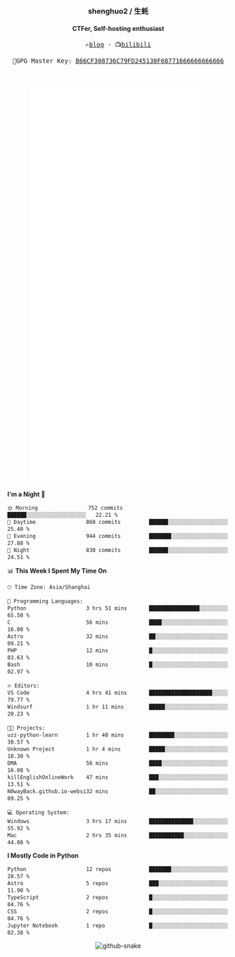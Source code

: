 <h3 align="center"> shenghuo2 / 生蚝 </h3>
<h4 align="center" >CTFer, Self-hosting enthusiast</h3>


<p align="center">
  <samp>
    ✍️<a href="https://blog.shenghuo2.top/">blog</a> -
    📺<a href="https://space.bilibili.com/85894935">bilibili</a>
  </samp>
</p>
<p align="center">
  <samp>
     🔐GPG Master Key: <a align="center" href="https://github.com/shenghuo2.gpg">B66CF308736C79FD245138F68771666666666666</a>
  </samp>
</p>
<br>
<p align="center">
  <a href="https://github.com/shenghuo2">
    <img width="400" align="top" src="https://github.com/shenghuo2/shenghuo2/blob/main/metrics.left.svg" />
  </a>
  <a href="https://github.com/shenghuo2">
    <img width="400" align="top" src="https://github.com/shenghuo2/shenghuo2/blob/main/metrics.right.svg" />
  </a>
</p>


<!--START_SECTION:waka-->
**I'm a Night 🦉** 

```text
🌞 Morning                752 commits         ██████░░░░░░░░░░░░░░░░░░░   22.21 % 
🌆 Daytime                860 commits         ██████░░░░░░░░░░░░░░░░░░░   25.40 % 
🌃 Evening                944 commits         ███████░░░░░░░░░░░░░░░░░░   27.88 % 
🌙 Night                  830 commits         ██████░░░░░░░░░░░░░░░░░░░   24.51 % 
```


📊 **This Week I Spent My Time On** 

```text
🕑︎ Time Zone: Asia/Shanghai

💬 Programming Languages: 
Python                   3 hrs 51 mins       ████████████████░░░░░░░░░   65.50 % 
C                        56 mins             ████░░░░░░░░░░░░░░░░░░░░░   16.08 % 
Astro                    32 mins             ██░░░░░░░░░░░░░░░░░░░░░░░   09.21 % 
PHP                      12 mins             █░░░░░░░░░░░░░░░░░░░░░░░░   03.63 % 
Bash                     10 mins             █░░░░░░░░░░░░░░░░░░░░░░░░   02.97 % 

🔥 Editors: 
VS Code                  4 hrs 41 mins       ████████████████████░░░░░   79.77 % 
Windsurf                 1 hr 11 mins        █████░░░░░░░░░░░░░░░░░░░░   20.23 % 

🐱‍💻 Projects: 
uzz-python-learn         1 hr 48 mins        ████████░░░░░░░░░░░░░░░░░   30.57 % 
Unknown Project          1 hr 4 mins         █████░░░░░░░░░░░░░░░░░░░░   18.30 % 
DMA                      56 mins             ████░░░░░░░░░░░░░░░░░░░░░   16.08 % 
killEnglishOnlineWork    47 mins             ███░░░░░░░░░░░░░░░░░░░░░░   13.51 % 
N0wayBack.github.io-websi32 mins             ██░░░░░░░░░░░░░░░░░░░░░░░   09.25 % 

💻 Operating System: 
Windows                  3 hrs 17 mins       ██████████████░░░░░░░░░░░   55.92 % 
Mac                      2 hrs 35 mins       ███████████░░░░░░░░░░░░░░   44.08 % 
```

**I Mostly Code in Python** 

```text
Python                   12 repos            ███████░░░░░░░░░░░░░░░░░░   28.57 % 
Astro                    5 repos             ███░░░░░░░░░░░░░░░░░░░░░░   11.90 % 
TypeScript               2 repos             █░░░░░░░░░░░░░░░░░░░░░░░░   04.76 % 
CSS                      2 repos             █░░░░░░░░░░░░░░░░░░░░░░░░   04.76 % 
Jupyter Notebook         1 repo              █░░░░░░░░░░░░░░░░░░░░░░░░   02.38 % 
```




<!--END_SECTION:waka-->


<div align="center">
  <picture>
    <source media="(prefers-color-scheme: dark)" srcset="https://gist.githubusercontent.com/shenghuo2/bfce20b14ab0484cef03bae6e60e0b3a/raw/github-snake-dark.svg" />
    <source media="(prefers-color-scheme: light)" srcset="https://gist.githubusercontent.com/shenghuo2/bfce20b14ab0484cef03bae6e60e0b3a/raw/github-snake.svg" />
    <img alt="github-snake" src="https://gist.githubusercontent.com/shenghuo2/bfce20b14ab0484cef03bae6e60e0b3a/raw/github-snake.svg" />
  </picture>
</div>

<!--
**shenghuo2/shenghuo2** is a ✨ _special_ ✨ repository because its `README.md` (this file) appears on your GitHub profile.

Here are some ideas to get you started:

- 🔭 I’m currently working on ...
- 🌱 I’m currently learning ...
- 👯 I’m looking to collaborate on ...
- 🤔 I’m looking for help with ...
- 💬 Ask me about ...
- 📫 How to reach me: ...
- 😄 Pronouns: ...
- ⚡ Fun fact: ...
-->
